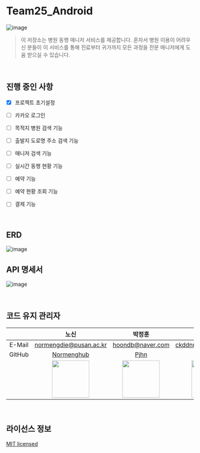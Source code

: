 # Team25_Android

![image](https://github.com/user-attachments/assets/63cd066f-f760-494f-9d92-b56c0fafdd45)

> 이 저장소는 병원 동행 매니저 서비스를 제공합니다. 혼자서 병원 이용이 어려우신 분들이 이 서비스를 통해 진료부터 귀가까지 모든 과정을 전문 매니저에게 도움 받으실 수 있습니다.

</br>

## 진행 중인 사항

- [x] 프로젝트 초기설정
- [ ] 카카오 로그인
- [ ] 목적지 병원 검색 기능
- [ ] 출발지 도로명 주소 검색 기능
- [ ] 매니저 검색 기능
- [ ] 실시간 동행 현황 기능
- [ ] 예약 기능
- [ ] 예약 현황 조회 기능
- [ ] 결제 기능


</br>

## ERD

![image](https://github.com/user-attachments/assets/3e494ae1-4385-4df8-b7f3-7ec5ba2e4e89)

## API 명세서
![image](https://github.com/user-attachments/assets/a8369b59-9b32-4ff9-a7f0-1e2741bd142e)

</br>

## 코드 유지 관리자
|      | **노신**                 | **박정훈**                  | **이창욱**                    |
|:----:|:--------------------------:|:---------------------------:|:-----------------------------:|
|E-Mail| normengdie@pusan.ac.kr     | hoondb@naver.com          | ckddnr5527@gmail.com                |
|GitHub| [Normenghub](https://github.com/Normenghub) | [Pjhn](https://github.com/Pjhn) | [ichanguk](https://github.com/ichanguk) |
|      | <img src="https://github.com/Normenghub.png" width=100px> | <img src="https://github.com/Pjhn.png" width=100px> | <img src="https://github.com/ichanguk.png" width=100px> |

</br>

## 라이선스 정보
[MIT licensed](https://github.com/see-realview/see-realview-backend/blob/main/LICENSE)

